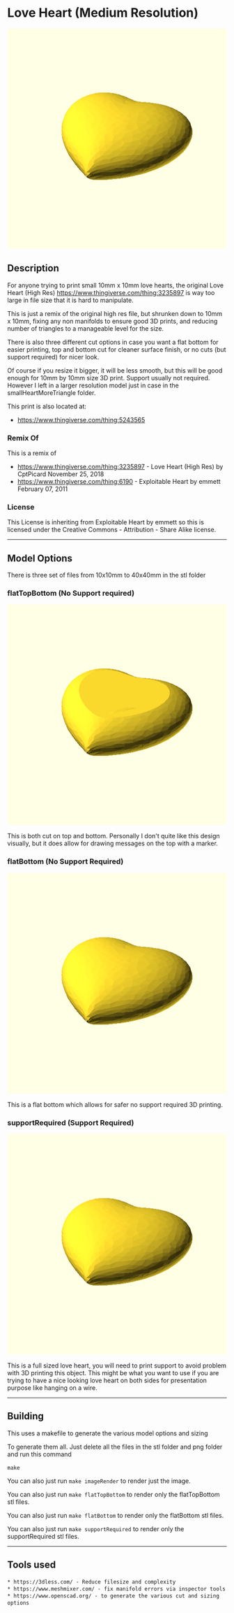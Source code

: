 # Love Heart (Medium Resolution)

![full heart](./png/smallheart_supportRequired_10x10mm.png)

## Description

For anyone trying to print small 10mm x 10mm love hearts, the original Love Heart (High Res) https://www.thingiverse.com/thing:3235897 is way too large in file size that it is hard to manipulate.

This is just a remix of the original high res file, but shrunken down to 10mm x 10mm, fixing any non manifolds to ensure good 3D prints, and reducing number of triangles to a manageable level for the size.

There is also three different cut options in case you want a flat bottom for easier printing, top and bottom cut for cleaner surface finish, or no cuts (but support required) for nicer look.

Of course if you resize it bigger, it will be less smooth, but this will be good enough for 10mm by 10mm size 3D print. Support usually not required. However I left in a larger resolution model just in case in the smallHeartMoreTriangle folder.

This print is also located at:
- https://www.thingiverse.com/thing:5243565

### Remix Of

This is a remix of

- https://www.thingiverse.com/thing:3235897 - Love Heart (High Res) by CptPicard November 25, 2018
- https://www.thingiverse.com/thing:6190 - Exploitable Heart by emmett February 07, 2011

### License

This License is inheriting from Exploitable Heart by emmett so this is licensed under the Creative Commons - Attribution - Share Alike license.

-------------------------------------------------------------------------------

## Model Options

There is three set of files from 10x10mm to 40x40mm in the stl folder

### flatTopBottom (No Support required)

![flat top and bottom](./png/smallheart_flatTopBottom_10x10mm.png)

This is both cut on top and bottom.
Personally I don't quite like this design visually, but it does allow for drawing messages on the top with a marker.

### flatBottom (No Support Required)

![flat bottom](./png/smallheart_flatBottom_10x10mm.png)

This is a flat bottom which allows for safer no support required 3D printing.

### supportRequired (Support Required)

![full heart](./png/smallheart_supportRequired_10x10mm.png)

This is a full sized love heart, you will need to print support to avoid problem with 3D printing this object.
This might be what you want to use if you are trying to have a nice looking love heart on both sides for presentation purpose like hanging on a wire.

--------------------------------------------------------------------------------

## Building

This uses a makefile to generate the various model options and sizing

To generate them all. Just delete all the files in the stl folder and png folder and run this command

```
make
```

You can also just run `make imageRender` to render just the image.

You can also just run `make flatTopBottom` to render only the flatTopBottom stl files.

You can also just run `make flatBottom` to render only the flatBottom stl files.

You can also just run `make supportRequired` to render only the supportRequired stl files.


--------------------------------------------------------------------------------

## Tools used

    * https://3dless.com/ - Reduce filesize and complexity
    * https://www.meshmixer.com/ - fix manifold errors via inspector tools
    * https://www.openscad.org/ - to generate the various cut and sizing options
